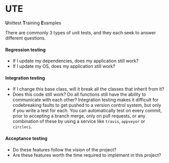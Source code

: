 # UTE
**U**nittest **T**raining **E**xamples

There are commonly 3 types of unit tests, and they each seek to answer different questions.

#### Regression testing
  - If I update my dependencies, does my application still work?
  - If I update my OS, does my application still work?

#### Integration testing
  - If I change this base class, will it break all the classes that inherit from it?
  - Does this code still work? Do all functions still have the ability to communicate with each other? 
Integration testing makes it difficult for codebreaking faults to get pushed to a version control system, but only if you write a test for each. You can automatically test on every commit, prior to accepting a branch merge, only on pull requests, or any combination of these by using a service like `travis`, `appveyor` or `circleci`.

#### Acceptance testing
  - Do these features follow the vision of the project?
  - Are these features worth the time required to implement in this project?

